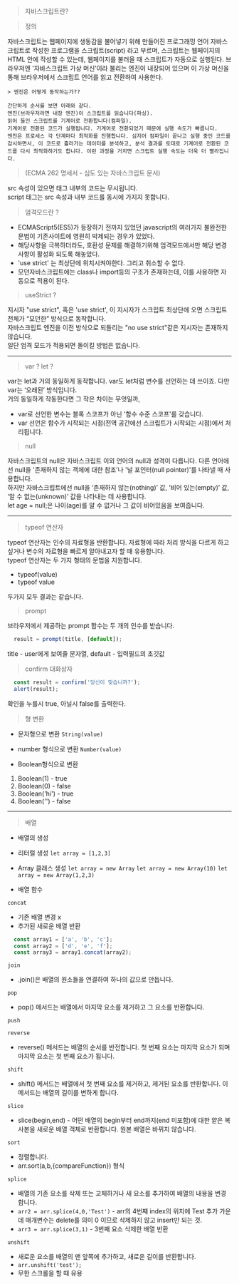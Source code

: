

> 자바스크립트란?

> 정의  

자바스크립트는 웹페이지에 생동감을 불어넣기 위해 만들어진 프로그래밍 언어
자바스크립트로 작성한 프로그램을 스크립트(script) 라고 부르며, 스크립트는 웹페이지의 HTML 안에 작성할 수 있는데, 웹페이지를 불러올 때 스크립트가 자동으로 실행된다.
브라우저엔 '자바스크립트 가상 머신’이라 불리는 엔진이 내장되어 있으며 이 가상 머신을 통해 브라우저에서 스크립트 언어를 읽고 전환하여 사용한다.

```
> 엔진은 어떻게 동작하는가??

간단하게 순서를 보면 아래와 같다.     
엔진(브라우저라면 내장 엔진)이 스크립트를 읽습니다(파싱).  
읽어 들인 스크립트를 기계어로 전환합니다(컴파일).  
기계어로 전환된 코드가 실행됩니다. 기계어로 전환되었기 때문에 실행 속도가 빠릅니다.  
엔진은 프로세스 각 단계마다 최적화를 진행합니다. 심지어 컴파일이 끝나고 실행 중인 코드를 감시하면서, 이 코드로 흘러가는 데이터를 분석하고, 분석 결과를 토대로 기계어로 전환된 코드를 다시 최적화하기도 합니다. 이런 과정을 거치면 스크립트 실행 속도는 더욱 더 빨라집니다.

```
> (ECMA 262 명세서 - 심도 있는 자바스크립트 문서)  
  
src 속성이 있으면 태그 내부의 코드는 무시됩니다.  
script 태그는 src 속성과 내부 코드를 동시에 가지지 못합니다.  
  
> 엄격모드란 ?
  
 - ECMAScript5(ES5)가 등장하기 전까지 있었던 javascript의 여러가지 불완전한 문법이 기존사이트에 영원히 박제되는 경우가 있었다.  
 - 해당사항을 극복하더라도, 호환성 문제를 해결하기위해 엄격모드에서만 해당 변경사항이 활성화 되도록 해놓았다.  
 - 'use strict' 는 최상단에 위치시켜야한다. 그리고 취소할 수 없다.  
 - 모던자바스크립트에는 class나 import등의 구조가 존재하는데, 이를 사용하면 자동으로 적용이 된다.  
  
  
> useStrict ? 
  
지시자 "use strict", 혹은 'use strict', 이 지시자가 스크립트 최상단에 오면 스크립트 전체가 “모던한” 방식으로 동작합니다.   
자바스크립트 엔진을 이전 방식으로 되돌리는 "no use strict"같은 지시자는 존재하지 않습니다.   
일단 엄격 모드가 적용되면 돌이킬 방법은 없습니다.   

---  

> var ? let ?  

var는 let과 거의 동일하게 동작합니다. var도 let처럼 변수를 선언하는 데 쓰이죠. 다만 var는 ‘오래된’ 방식입니다.  
거의 동일하게 작동한다면 그 작은 차이는 무엇일까, 
- var로 선언한 변수는 블록 스코프가 아닌 '함수 수준 스코프'를 갖습니다.  
- var 선언은 함수가 시작되는 시점(전역 공간에선 스크립트가 시작되는 시점)에서 처리됩니다.  

> null

자바스크립트의 null은 자바스크립트 이외 언어의 null과 성격이 다릅니다. 다른 언어에선 null을 '존재하지 않는 객체에 대한 참조’나 '널 포인터(null pointer)'를 나타낼 때 사용합니다.   
하지만 자바스크립트에선 null을 ‘존재하지 않는(nothing)’ 값, ‘비어 있는(empty)’ 값, ‘알 수 없는(unknown)’ 값을 나타내는 데 사용합니다.   
let age = null;은 나이(age)를 알 수 없거나 그 값이 비어있음을 보여줍니다.  

---

> typeof 연산자  

typeof 연산자는 인수의 자료형을 반환합니다. 자료형에 따라 처리 방식을 다르게 하고 싶거나 변수의 자료형을 빠르게 알아내고자 할 때 유용합니다.  
typeof 연산자는 두 가지 형태의 문법을 지원합니다.  

 - typeof(value)  
 - typeof value  

두가지 모두 결과는 같습니다.

> prompt 

브라우저에서 제공하는 prompt 함수는 두 개의 인수를 받습니다.  
```javascript
  result = prompt(title, [default]);
```
title - user에게 보여줄 문자열, default - 입력필드의 초깃값  

> confirm 대화상자

```javascript
  const result = confirm('당신이 맞습니까?');
  alert(result);
```

확인을 누를시 true, 아닐시 false를 출력한다.  

> 형 변환  

- 문자형으로 변환 `String(value)`

- number 형식으로 변환 `Number(value)`

- Boolean형식으로 변환 
 1. Boolean(1) - true
 2. Boolean(0) - false
 3. Boolean('hi') - true
 4. Boolean('') - false

---

> 배열

* 배열의 생성

- 리터럴 생성
`let array = [1,2,3]`

- Array 클래스 생성
`let array = new Array`
`let array = new Array(10)`
`let array = new Array(1,2,3)`

- 배열 함수

`concat`
  * 기존 배열 변경 x 
  * 추가된 새로운 배열 반환
  ```javascript
    const array1 = ['a', 'b', 'c'];
    const array2 = ['d', 'e', 'f'];
    const array3 = array1.concat(array2);

  ```
`join`
  * .join()은 배열의 원소들을 연결하여 하나의 값으로 만듭니다.  
  
`pop`
  * pop() 메서드는 배열에서 마지막 요소를 제거하고 그 요소를 반환합니다.  
  
`push`

`reverse`
  * reverse() 메서드는 배열의 순서를 반전합니다. 첫 번째 요소는 마지막 요소가 되며 마지막 요소는 첫 번째 요소가 됩니다.  
  
`shift`
  * shift() 메서드는 배열에서 첫 번째 요소를 제거하고, 제거된 요소를 반환합니다. 이 메서드는 배열의 길이를 변하게 합니다.


`slice`
  * slice(begin,end) - 어떤 배열의 begin부터 end까지(end 미포함)에 대한 얕은 복사본을 새로운 배열 객체로 반환합니다. 원본 배열은 바뀌지 않습니다.  
  
`sort`
  * 정렬합니다.
  * arr.sort(a,b,{compareFunction}) 형식  
  
`splice`
  * 배열의 기존 요소를 삭제 또는 교체하거나 새 요소를 추가하여 배열의 내용을 변경합니다.
  * `arr2 = arr.splice(4,0,'Test')` - arr의 4번째 index의 위치에 Test 추가 가운데 매개변수는 delete를 의미 0 이므로 삭제하지 않고 insert만 되는 것.
  * `arr3 = arr.splice(3,1)` - 3번째 요소 삭제한 배열 반환
    
`unshift`
  * 새로운 요소를 배열의 맨 앞쪽에 추가하고, 새로운 길이를 반환합니다.
  * `arr.unshift('test');`
  * 무한 스크롤을 할 때 유용
